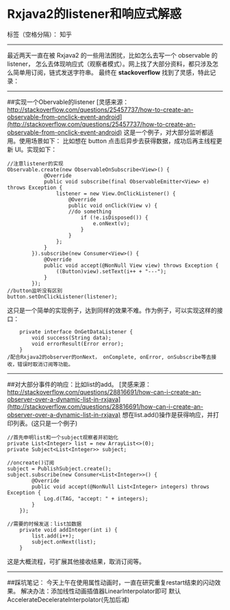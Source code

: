 # Rxjava2的listener和响应式解惑

标签（空格分隔）： 知乎

---

最近两天一直在被 Rxjava2 的一些用法困扰，比如怎么去写一个 observable 的 listener， 怎么去体现响应式（观察者模式）。网上找了大部分资料，都只涉及怎么简单用订阅，链式发送字符串。
最终在 **stackoverflow** 找到了灵感，特此记录：

--------
##实现一个Obervable的listener
[灵感来源：http://stackoverflow.com/questions/25457737/how-to-create-an-observable-from-onclick-event-android](http://stackoverflow.com/questions/25457737/how-to-create-an-observable-from-onclick-event-android)
这是一个例子，对大部分监听都适用。使用场景如下：
比如想在 button 点击后异步去获得数据，成功后再主线程更新 UI。实现如下：
```
//注意listener的实现
Observable.create(new ObservableOnSubscribe<View>() {
            @Override
            public void subscribe(final ObservableEmitter<View> e) throws Exception {
                listener = new View.OnClickListener() {
                    @Override
                    public void onClick(View v) {
                    //do something
                        if (!e.isDisposed()) {
                            e.onNext(v);
                        }
                    }
                };
            }
        }).subscribe(new Consumer<View>() {
            @Override
            public void accept(@NonNull View view) throws Exception {
                ((Button)view).setText(i++ + "---");
            }
        });
//button监听没有区别
button.setOnClickListener(listener);
```
这只是一个简单的实现例子，达到同样的效果不难。作为例子，可以实现这样的接口：
```
    private interface OnGetDataListener {
        void success(String data);
        void errorResult(Error error);
    }
/配合Rxjava2的observer的onNext， onComplete, onError, onSubscribe等去接收，错误时取消订阅等功能。
```

-------
##对大部分事件的响应：比如list的add。
[灵感来源：http://stackoverflow.com/questions/28816691/how-can-i-create-an-observer-over-a-dynamic-list-in-rxjava](http://stackoverflow.com/questions/28816691/how-can-i-create-an-observer-over-a-dynamic-list-in-rxjava)
想在list.add()操作是获得响应，并打印列表。(这只是一个例子)
```
//首先申明list和一个subject观察者并初始化
private List<Integer> list = new ArrayList<>(0);
private Subject<List<Integer>> subject;

//oncreate()订阅
subject = PublishSubject.create();
subject.subscribe(new Consumer<List<Integer>>() {
        @Override
        public void accept(@NonNull List<Integer> integers) throws Exception {
            Log.d(TAG, "accept: " + integers);
        }
    });
    
//需要的时候发送：list加数据
    private void addInteger(int i) {
        list.add(i++);
        subject.onNext(list);
    }
```
这是大概流程，可扩展其他接收结果，取消订阅等。

-------
##踩坑笔记：
今天上午在使用属性动画时，一直在研究重复restart结束的闪动效果。
解决办法：添加线性动画插值器LinearInterpolator即可
默认AccelerateDecelerateInterpolator(先加后减)





